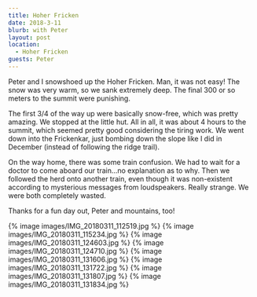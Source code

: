 ```yaml
---
title: Hoher Fricken
date: 2018-3-11
blurb: with Peter
layout: post
location:
  - Hoher Fricken
guests: Peter
---
```


Peter and I snowshoed up the Hoher Fricken. Man, it was not easy!
The snow was very warm, so we sank extremely deep. The final 300 or
so meters to the summit were punishing.

The first 3/4 of the way up were basically snow-free, which was pretty
amazing. We stopped at the little hut. All in all, it was about 4
hours to the summit, which seemed pretty good considering the
tiring work. We went down into the Frickenkar, just bombing down
the slope like I did in December (instead of following the ridge trail).

On the way home, there was some train confusion. We had to wait for a
doctor to come aboard our train...no explanation as to why. Then we
followed the herd onto another train, even though it was non-existent
according to mysterious messages from loudspeakers. Really strange.
We were both completely wasted.

Thanks for a fun day out, Peter and mountains, too!

{% image images/IMG_20180311_112519.jpg %}
{% image images/IMG_20180311_115234.jpg %}
{% image images/IMG_20180311_124603.jpg %}
{% image images/IMG_20180311_124710.jpg %}
{% image images/IMG_20180311_131606.jpg %}
{% image images/IMG_20180311_131722.jpg %}
{% image images/IMG_20180311_131807.jpg %}
{% image images/IMG_20180311_131834.jpg %}

